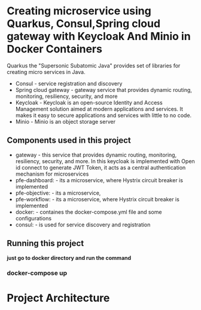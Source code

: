 <h1>Creating microservice using Quarkus, Consul,Spring cloud gateway with Keycloak And Minio in Docker Containers</h1>


Quarkus the "Supersonic Subatomic Java" provides set of libraries for creating micro services in Java.

<ul>
<li>Consul - service registration and discovery</li>
<li>Spring cloud gateway - gateway service that provides dynamic routing, monitoring, resiliency, security, and more</li>
<li>Keycloak - Keycloak is an open-source Identity and Access Management solution aimed at modern applications
and services. It makes it easy to secure applications and services with little to no code.</li>
<li> Minio - Minio is an object storage server
</ul>


<h2>Components used in this project </h2>


<ul>
<li>gateway - this service that provides dynamic routing, monitoring, resiliency, security, and more. 
In this keycloak is implemented with Open id connect to generate JWT Token, it acts as a central authentication mechanism for microservices</li>

<li>pfe-dashboard: - its a microservice, where Hystrix circuit breaker is implemented </li>
<li>pfe-objective: - its a microservice, </li>
<li>pfe-workflow: - its a microservice, where Hystrix circuit breaker is implemented </li>
<li>docker: - containes the docker-compose.yml file and some configurations </li>
<li>consul: -  is used for service discovery and registration </li>
</ul>

<h2>Running this project </h2>
<b>just go to docker directory and run the command <h3>docker-compose up</h3></b>


<h1>Project Architecture</h1>


